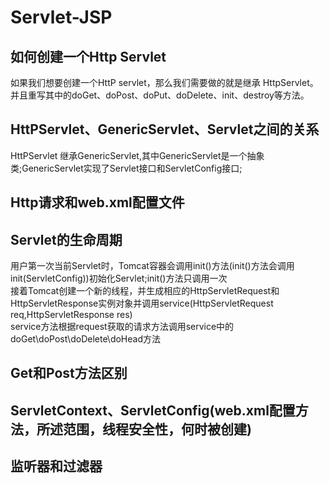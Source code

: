 # Servlet-JSP

## 如何创建一个Http Servlet
如果我们想要创建一个HttP servlet，那么我们需要做的就是继承 HttpServlet。并且重写其中的doGet、doPost、doPut、doDelete、init、destroy等方法。
## HttPServlet、GenericServlet、Servlet之间的关系
HttPServlet 继承GenericServlet,其中GenericServlet是一个抽象类;GenericServlet实现了Servlet接口和ServletConfig接口;
## Http请求和web.xml配置文件
## Servlet的生命周期
用户第一次当前Servlet时，Tomcat容器会调用init()方法(init()方法会调用init(ServletConfig))初始化Servlet;init()方法只调用一次  
接着Tomcat创建一个新的线程，并生成相应的HttpServletRequest和HttpServletResponse实例对象并调用service(HttpServletRequest req,HttpServletResponse res)  
service方法根据request获取的请求方法调用service中的doGet\doPost\doDelete\doHead方法
## Get和Post方法区别
## ServletContext、ServletConfig(web.xml配置方法，所述范围，线程安全性，何时被创建)
## 监听器和过滤器

